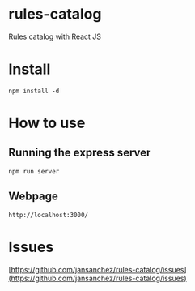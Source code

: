 # rules-catalog
Rules catalog with React JS

# Install

```
npm install -d
```

# How to use

## Running the express server

```
npm run server
```

## Webpage

```
http://localhost:3000/
```


# Issues

[https://github.com/jansanchez/rules-catalog/issues](https://github.com/jansanchez/rules-catalog/issues)
